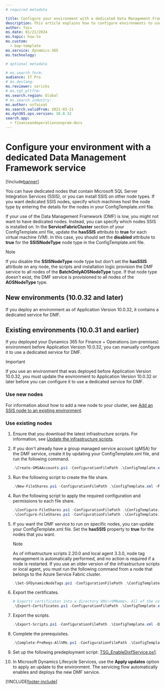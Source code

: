 ```yaml
---
# required metadata

title: Configure your environment with a dedicated Data Management Framework service
description: This article explains how to configure environments to use a separate, dedicated service for the Data Management Framework.
author: faix
ms.date: 01/21/2024
ms.topic: how-to
ms.custom: 
  - bap-template
ms.service: dynamics-365
ms.technology: 

# optional metadata

# ms.search.form:
audience: IT Pro
# ms.devlang: 
ms.reviewer: sericks
# ms.tgt_pltfrm: 
ms.search.region: Global
# ms.search.industry:
ms.author: osfaixat
ms.search.validFrom: 2021-03-21
ms.dyn365.ops.version: 10.0.32
search.app:
  - financeandoperationsonprem-docs
---
```


# Configure your environment with a dedicated Data Management Framework service

[!include[banner](../includes/banner.md)]

You can have dedicated nodes that contain Microsoft SQL Server Integration Services (SSIS), or you can install SSIS on other node types. If you want dedicated SSIS nodes, specify which machines host the node type by entering the details for the nodes in your ConfigTemplate.xml file.

If your use of the Data Management Framework (DMF) is low, you might not want to have dedicated nodes. Instead, you can specify which nodes SSIS is installed on. In the **ServiceFabricCluster** section of your ConfigTemplate.xml file, update the **hasSSIS** attribute to **true** for each virtual machine (VM). In this case, you should set the **disabled** attribute to **true** for the **SSISNodeType** node type in the ConfigTemplate.xml file.

> [!NOTE]
> If you disable the **SSISNodeType** node type but don't set the **hasSSIS** attribute on any node, the scripts and installation logic provision the DMF service to all nodes of the **BatchOnlyAOSNodeType** type. If that node type doesn't exist, the DMF service is provisioned to all nodes of the **AOSNodeType** type.

## New environments (10.0.32 and later)

If you deploy an environment as of Application Version 10.0.32, it contains a dedicated service for DMF.

## Existing environments (10.0.31 and earlier)

If you deployed your Dynamics 365 for Finance + Operations (on-premises) environment before Application Version 10.0.32, you can manually configure it to use a dedicated service for DMF.

> [!IMPORTANT]
> If you use an environment that was deployed before Application Version 10.0.32, you must update the environment to Application Version 10.0.32 or later before you can configure it to use a dedicated service for DMF.

### Use new nodes

For information about how to add a new node to your cluster, see [Add an SSIS node to an existing environment](./ssis-node.md).

### Use existing nodes

1. Ensure that you download the latest infrastructure scripts. For information, see [Update the infrastructure scripts](./obtain-infrascripts-onprem.md#update-the-infrastructure-scripts).
1. If you don't already have a group managed service account (gMSA) for the DMF service, create it by updating your ConfigTemplate.xml file, and run the following command.

    ```powershell
    .\Create-GMSAAccounts.ps1 -ConfigurationFilePath .\ConfigTemplate.xml
    ```

1. Run the following script to create the file share.

    ```powershell
    .\New-FileShares.ps1 -ConfigurationFilePath .\ConfigTemplate.xml -FileShareReference "dixf"
    ```

1. Run the following script to apply the required configuration and permissions to each file share.

    ```powershell
    .\Configure-FileShares.ps1 -ConfigurationFilePath .\ConfigTemplate.xml -FileShareReference "dixf"
    .\Configure-FileShares.ps1 -ConfigurationFilePath .\ConfigTemplate.xml -FileShareReference "aos"
    ```

1. If you want the DMF service to run on specific nodes, you can update your ConfigTemplate.xml file. Set the **hasSSIS** property to **true** for the nodes that you want.

    > [!NOTE]
    > As of infrastructure scripts 2.20.0 and local agent 3.3.0, node tag management is automatically performed, and no action is required if a node is restarted. If you use an older version of the infrastructure scripts or local agent, you must run the following command from a node that belongs to the Azure Service Fabric cluster.
    >
    > ```powershell
    > .\Set-SFDynamicNodeTags.ps1 -ConfigurationFilePath .\ConfigTemplate.xml
    > ```

1. Export the certificates.

    ```PowerShell
    # Exports certificates into a directory VMs\<VMName>. All of the certs are written to the infrastructure\Certs folder.
    .\Export-Certificates.ps1 -ConfigurationFilePath .\ConfigTemplate.xml
    ```

1. Export the scripts.

    ```PowerShell
    .\Export-Scripts.ps1 -ConfigurationFilePath .\ConfigTemplate.xml -D365FOVersion <application version: i.e. 10.0.40>
    ```

1. Complete the prerequisites.

    ```powershell
    .\Complete-PreReqs-AllVMs.ps1 -ConfigurationFilePath .\ConfigTemplate.xml
    ```

1. Set up the following predeployment script: [TSG_EnableDixfService.ps1](./onprem-tsg-implementations.md#enableDixf).
1. In Microsoft Dynamics Lifecycle Services, use the **Apply updates** option to apply an update to the environment. The servicing flow automatically enables and deploys the new DMF service.

[!INCLUDE[footer-include](../../../includes/footer-banner.md)]
